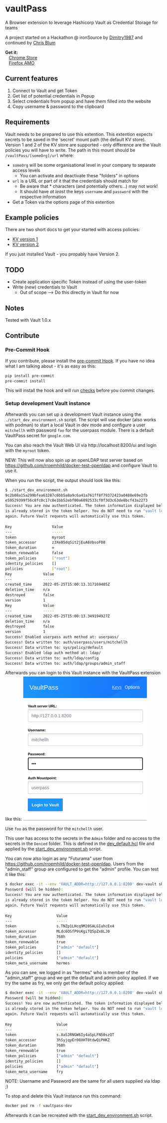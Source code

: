 # vaultPass

A Browser extension to leverage Hashicorp Vault as Credential Storage for teams

A project started on a Hackathon @ ironSource by [Dimitry1987](https://github.com/Dmitry1987) and continued by [Chris Blum](https://github.com/zeichenanonym)

**Get it:**\
&nbsp;&nbsp; [Chrome Store](https://chrome.google.com/webstore/detail/vaultpass/kbndeonibamcpiibocdhlagccdlmefco)\
&nbsp;&nbsp; [Firefox AMO](https://addons.mozilla.org/en-GB/firefox/addon/vaultpass/)

## Current features

1. Connect to Vault and get Token
2. Get list of potential credentials in Popup
3. Select credentials from popup and have them filled into the website
4. Copy username & password to the clipboard

## Requirements

Vault needs to be prepared to use this extention.
This extention expects secrets to be saved in the 'secret' mount path (the default KV store).
Version 1 and 2 of the KV store are supported - only difference are the Vault policies you will have to write.
The path in this mount should be `/vaultPass/[someOrg]/url` where:

- `someOrg` will be some organisational level in your company to separate access levels
  - You can activate and deactivate these "folders" in options
- `url` is a URL or part of it that the credentials should match for
  - Be aware that \* characters (and potentially others...) may not work!
  - It should have _at least_ the keys `username` and `password` with the respective information
- Get a Token via the options page of this extention

## Example policies

There are two short docs to get your started with access policies:

- [KV version 1](docs/access_policies_v1.md)
- [KV version 2](docs/access_policies_v2.md)

If you just installed Vault - you propably have Version 2.

## TODO

- Create application specific Token instead of using the user-token
- Write (new) credentials to Vault
  - Out of scope --> Do this directly in Vault for now

## Notes

Tested with Vault 1.0.x

## Contribute

### Pre-Commit Hook

If you contribute, please install the [pre-commit Hook](https://pre-commit.com/).
If you have no idea what I am talking about - it's as easy as this:

```bash
pip install pre-commit
pre-commit install
```

This will install the hook and will run [checks](.pre-commit-config.yaml) before you commit changes.

### Setup development Vault instance

Afterwards you can set up a development Vault instance using the `./start_dev_environment.sh` script. The script will use docker (also works with podman) to start a local Vault in dev mode and configure a user `mitchellh` with password `foo` for the userpass module. There is a default VaultPass secret for `google.com`.

You can also reach the Vault Web UI via http://localhost:8200/ui and login with the `myroot` token.

NEW: This will now also spin up an openLDAP test server based on https://github.com/rroemhild/docker-test-openldap and configure Vault to use it.

When you run the script, the output should look like this:

```bash
$ ./start_dev_environment.sh
9c2b08a15a299bfea63287c6bb5a8a9c6a41a761ff8f79372423a0488e69e2fb
e59529399f56c8fc0c17c8e1bb52ebf00a6092533cf0f3d3c63de8bcf43a2273
Success! You are now authenticated. The token information displayed below
is already stored in the token helper. You do NOT need to run "vault login"
again. Future Vault requests will automatically use this token.

Key                  Value
---                  -----
token                myroot
token_accessor       z3Xe85dqSit2jEuA6VbsoF08
token_duration       ∞
token_renewable      false
token_policies       ["root"]
identity_policies    []
policies             ["root"]
Key              Value
---              -----
created_time     2022-05-25T15:00:13.317169405Z
deletion_time    n/a
destroyed        false
version          1
Key              Value
---              -----
created_time     2022-05-25T15:00:13.349194927Z
deletion_time    n/a
destroyed        false
version          1
Success! Enabled userpass auth method at: userpass/
Success! Data written to: auth/userpass/users/mitchellh
Success! Data written to: sys/policy/default
Success! Enabled ldap auth method at: ldap/
Success! Data written to: auth/ldap/config
Success! Data written to: auth/ldap/groups/admin_staff
```

Afterwards you can login to this Vault instance with the VaultPass extension like this:
![VaultPass dev login](docs/VaultPassDevLogin.png "VaultPass dev login")

Use `foo` as the password for the `mitchellh` user.

This user has access to the secrets in the `Admin` folder and no access to the secrets in the `Denied` folder. This is defined in the [dev_default.hcl](dev_default.hcl) file and applied by the [start_dev_environment.sh](start_dev_environment.sh) script.

You can now also login as any "Futurama" user from https://github.com/rroemhild/docker-test-openldap.
Users from the "admin_staff" group are configured to get the "admin" profile.
You can test it like this:

```bash
$ docker exec -it --env 'VAULT_ADDR=http://127.0.0.1:8200' dev-vault sh -c 'vault login -method=ldap username=hermes'
Password (will be hidden):
Success! You are now authenticated. The token information displayed below
is already stored in the token helper. You do NOT need to run "vault login"
again. Future Vault requests will automatically use this token.

Key                    Value
---                    -----
token                  s.TNZp1LHcq9M20SALGIahcEx4
token_accessor         MLdc6OSfP9sKgiTQ5pZx8LJ0
token_duration         768h
token_renewable        true
token_policies         ["admin" "default"]
identity_policies      []
policies               ["admin" "default"]
token_meta_username    hermes
```

As you can see, we logged in as "hermes" who is member of the "admin_staff" group and we get the default and admin policy applied. If we try the same as fry, we only get the default policy applied:

```bash
$ docker exec -it --env 'VAULT_ADDR=http://127.0.0.1:8200' dev-vault sh -c 'vault login -method=ldap username=fry'  
Password (will be hidden):
Success! You are now authenticated. The token information displayed below
is already stored in the token helper. You do NOT need to run "vault login"
again. Future Vault requests will automatically use this token.

Key                    Value
---                    -----
token                  s.XaSJRNGW6Iy4aSpLFN50szQT
token_accessor         3hSyjqyEr00XHT0tdwQiPHKZ
token_duration         768h
token_renewable        true
token_policies         ["admin" "default"]
identity_policies      []
policies               ["admin" "default"]
token_meta_username    fry
```

NOTE: Username and Password are the same for all users supplied via ldap ;)

To stop and delete this Vault instance run this command:

```bash
docker pod rm -f vaultpass-dev
```

Afterwards it can be recreated with the [start_dev_environment.sh](start_dev_environment.sh) script.
